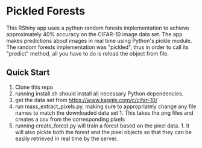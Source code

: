 # Pickled Forests

This RShiny app uses a python random forests implementation to achieve approximately 40% accuracy on the CIFAR-10 image data set.
The app makes predictions about images in real time using Python's pickle module.
The random forests implementation was "pickled", thus in order to call its "predict" method, 
all you have to do is reload the object from file. 

## Quick Start
  1. Clone this repo
  2. running install.sh should install all necessary Python dependencies.
  3. get the data set from https://www.kaggle.com/c/cifar-10/
  4. run mass_extract_pixels.py, making sure to appropriately change any file names to match the downloaded data set
    1. This takes the png files and creates a csv from the corresponding pixels
  5. running create_forest.py will train a forest based on the pixel data.
    1. It will also pickle both the forest and the pixel objects so that they can be easily retrieved in real time by the server.
